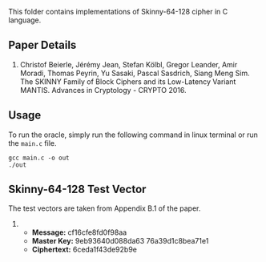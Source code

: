 This folder contains implementations of Skinny-64-128 cipher in C language.

## Paper Details
1. Christof Beierle, Jérémy Jean, Stefan Kölbl, Gregor Leander, Amir Moradi, Thomas Peyrin, Yu Sasaki, Pascal Sasdrich, Siang Meng Sim.
The SKINNY Family of Block Ciphers and its Low-Latency Variant MANTIS.
Advances in Cryptology - CRYPTO 2016.

## Usage
To run the oracle, simply run the following command in linux terminal or run the `main.c` file.
````
gcc main.c -o out
./out
````

## Skinny-64-128 Test Vector
The test vectors are taken from Appendix B.1 of the paper.

1.  - **Message:** cf16cfe8fd0f98aa
    - **Master Key:** 9eb93640d088da63 76a39d1c8bea71e1
    - **Ciphertext:** 6ceda1f43de92b9e
